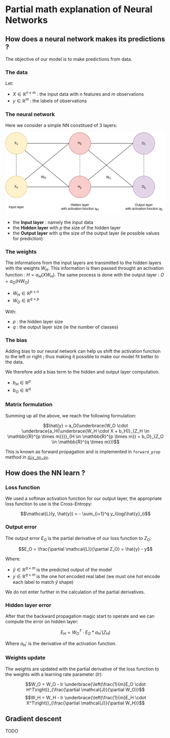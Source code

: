 # Partial math explanation of Neural Networks

## How does a neural network makes its predictions ?

The objective of our model is to make predictions from data.

### The data

Let:

- $X \in \mathbb{R}^{n\times m}$ : the input data with $n$ features and $m$ observations
- $y \in \mathbb{R}^m$ : the labels of observations

### The neural network

Here we consider a simple NN constitued of 3 layers:

![Neural Network example](img/nn.png)

- the **Input layer** : namely the input data
- the **Hidden layer** with $p$ the size of the hidden layer
- the **Output layer** with $q$ the size of the output layer (ie possible values for prediction)

### The weights

The informations from the input layers are transmitted to the hidden layers with the weights $W_H$. This information is then passed throught an activation function : $H = a_H(X W_H)$. The same process is done with the output layer : $O = a_O(H W_O)$

- $W_H \in \mathbb{R}^{p\times n}$
- $W_O \in \mathbb{R}^{q\times p}$

With:

- $p$ : the hidden layer size
- $q$ : the output layer size (ie the number of classes)

### The bias

Adding bias to our neural network can help us shift the activation function to the left or right ; thus making it possible to make our model fit better to the data.

We therefore add a bias term to the hidden and output layer computation.

- $b_H \in \mathbb{R}^p$
- $b_O \in \mathbb{R}^q$

### Matrix formulation

Summing up all the above, we reach the following formulation:

$$\hat{y} = a_O(\underbrace{W_O \cdot \underbrace{a_H(\underbrace{W_H \cdot X + b_H)}_{Z_H \in \mathbb{{R}^{p \times m}}}}_{H \in \mathbb{R}^{p \times m}} + b_O}_{Z_O \in \mathbb{R}^{q \times m}})$$

This is known as forward propagation and is implemented in `forward_prop` method in [`diy_nn.py`](../diynn/diy_nn.py).

## How does the NN learn ?

### Loss function

We used a softmax activation function for our output layer, the appropriate loss function to use is the Cross-Entropy:

$$\mathcal{L}(y, \hat{y}) = - \sum_{i=1}^q y_i\log(\hat{y}_i)$$

### Output error

The output error $E_O$ is the partial derivative of our loss function to $Z_O$:

$$E_O = \frac{\partial \mathcal{L}}{\partial Z_O} = \hat{y} - y$$

Where:

- $\hat{y} \in \mathbb{R}^{q \times m}$ is the predicted output of the model
- $y \in \mathbb{R}^{q \times m}$ is the one hot encoded real label (we must one hot encode each label to match $\hat{y}$ shape)

We do not enter further in the calculation of the partial derivatives.

### Hidden layer error

After that the backward propagation magic start to operate and we can compute the error on hidden layer:

$$E_H = W_O^T \cdot E_O * a_H'(Z_H)$$

Where $a_H'$ is the derivative of the activation function.

### Weights update

The weights are updated with the partial derivative of the loss function to the weights with a learning rate parameter ($lr$):

$$W_O = W_O - lr \underbrace{\left(\frac{1}{m}E_O \cdot H^T\right)}_{\frac{\partial \mathcal{J}}{\partial W_O}}$$
$$W_H = W_H - lr \underbrace{\left(\frac{1}{m}E_H \cdot X^T\right)}_{\frac{\partial \mathcal{J}}{\partial W_H}}$$

## Gradient descent

TODO
